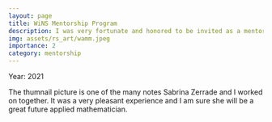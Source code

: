 ```yaml
---
layout: page
title: WiNS Mentorship Program
description: I was very fortunate and honored to be invited as a mentor for the Women in Applied Math Mentorship Program at the Applied Math Department at UW!
img: assets/rs_art/wamm.jpeg
importance: 2
category: mentorship
---
```


Year: 2021
 
The thumnail picture is one of the many notes Sabrina Zerrade and I worked on together. It was a very pleasant experience and I am sure she will be a great future applied mathematician.